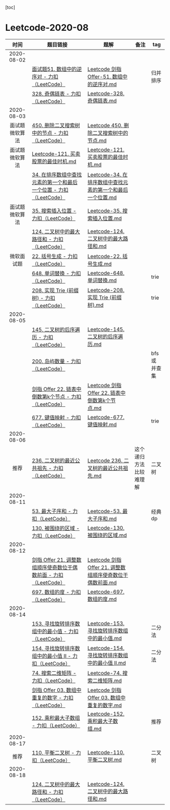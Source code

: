 [toc]


# Leetcode-2020-08


| 时间| 题目链接 | 题解| 备注| tag |
| :----: | ------------------------------------------------------------ | ---------------------------- | ----------------------------------------- | ------------ |
| 2020-08-02|||||
|  |  [面试题51. 数组中的逆序对 - 力扣（LeetCode）](https://leetcode-cn.com/problems/shu-zu-zhong-de-ni-xu-dui-lcof/) | [Leetcode 剑指 Offer-51. 数组中的逆序对.md](Leetcode/Leetcode%20剑指%20Offer-51.%20数组中的逆序对.md) |       |  归并排序 | 
|  |  [328. 奇偶链表 - 力扣（LeetCode）](https://leetcode-cn.com/problems/odd-even-linked-list/) | [Leetcode-328. 奇偶链表.md](Leetcode/Leetcode-328.%20奇偶链表.md) |       |      | 
| 2020-08-03|||||
| 面试题 微软算法| [450. 删除二叉搜索树中的节点 - 力扣（LeetCode）](https://leetcode-cn.com/problems/delete-node-in-a-bst/) | [Leetcode 450. 删除二叉搜索树中的节点.md](Leetcode/Leetcode%20450.%20删除二叉搜索树中的节点.md) |       |      | 
| 面试题 微软算法 | [Leetcode-121. 买卖股票的最佳时机.md](Leetcode/Leetcode-121.%20买卖股票的最佳时机.md) | [Leetcode-121. 买卖股票的最佳时机.md](Leetcode/Leetcode-121.%20买卖股票的最佳时机.md) |       |      | 
|  |  [34. 在排序数组中查找元素的第一个和最后一个位置 - 力扣（LeetCode）](https://leetcode-cn.com/problems/find-first-and-last-position-of-element-in-sorted-array/) | [Leetcode-34. 在排序数组中查找元素的第一个和最后一个位置.md](Leetcode/Leetcode-34.%20在排序数组中查找元素的第一个和最后一个位置.md) |       |      | 
| 面试题 微软算法 | [35. 搜索插入位置 - 力扣（LeetCode）](https://leetcode-cn.com/problems/search-insert-position/) | [Leetcode-35. 搜索插入位置.md](Leetcode/Leetcode-35.%20搜索插入位置.md) |       |      | 
|  | [124. 二叉树中的最大路径和 - 力扣（LeetCode）](https://leetcode-cn.com/problems/binary-tree-maximum-path-sum/)  | [Leetcode-124. 二叉树中的最大路径和.md](Leetcode/Leetcode-124.%20二叉树中的最大路径和.md) |       |      | 
| 微软面试题  |  [22. 括号生成 - 力扣（LeetCode）](https://leetcode-cn.com/problems/generate-parentheses/) | [Leetcode-22. 括号生成.md](Leetcode/Leetcode-22.%20括号生成.md) |       |      | 
|  | [648. 单词替换 - 力扣（LeetCode）](https://leetcode-cn.com/problems/replace-words/)  | [Leetcode-648. 单词替换.md](Leetcode/Leetcode-648.%20单词替换.md) |       |   trie   | 
|  | [208. 实现 Trie (前缀树) - 力扣（LeetCode）](https://leetcode-cn.com/problems/implement-trie-prefix-tree/)  | [Leetcode-208. 实现 Trie (前缀树).md](Leetcode/Leetcode-208.%20实现%20Trie%20(前缀树).md) |       |   trie   | 
| 2020-08-05|||||
|  | [145. 二叉树的后序遍历 - 力扣（LeetCode）](https://leetcode-cn.com/problems/binary-tree-postorder-traversal/)  | [Leetcode-145. 二叉树的后序遍历.md](Leetcode/Leetcode-145.%20二叉树的后序遍历.md) |       |      | 
| | [200. 岛屿数量 - 力扣（LeetCode）](https://leetcode-cn.com/problems/number-of-islands/) | || bfs 或 并查集|
|  |  [剑指 Offer 22. 链表中倒数第k个节点 - 力扣（LeetCode）](https://leetcode-cn.com/problems/lian-biao-zhong-dao-shu-di-kge-jie-dian-lcof/) | [Leetcode 剑指 Offer 22. 链表中倒数第k个节点.md](Leetcode/Leetcode%20剑指%20Offer%2022.%20链表中倒数第k个节点.md) |       |      | 
|  |  [677. 键值映射 - 力扣（LeetCode）](https://leetcode-cn.com/problems/map-sum-pairs/) | [Leetcode-677. 键值映射.md](Leetcode/Leetcode-677.%20键值映射.md) |       |   trie   | 
| 2020-08-06|||||
| 推荐  |   [236. 二叉树的最近公共祖先 - 力扣（LeetCode）](https://leetcode-cn.com/problems/lowest-common-ancestor-of-a-binary-tree/)| [Leetcode 236. 二叉树的最近公共祖先.md](Leetcode/Leetcode%20236.%20二叉树的最近公共祖先.md) |     这个递归方法比较难理解  |  二叉树    | 
| 2020-08-11|||||
|  | [53. 最大子序和 - 力扣（LeetCode）](https://leetcode-cn.com/problems/maximum-subarray/)  | [Leetcode-53. 最大子序和.md](Leetcode/Leetcode-53.%20最大子序和.md) |       |   经典 dp  | 
|  | [130. 被围绕的区域 - 力扣（LeetCode）](https://leetcode-cn.com/problems/surrounded-regions/)  | [Leetcode-130. 被围绕的区域.md](Leetcode/Leetcode-130.%20被围绕的区域.md) |       |      | 
| 2020-08-12|||||
|  | [剑指 Offer 21. 调整数组顺序使奇数位于偶数前面 - 力扣（LeetCode）](https://leetcode-cn.com/problems/diao-zheng-shu-zu-shun-xu-shi-qi-shu-wei-yu-ou-shu-qian-mian-lcof/)  | [Leetcode 剑指 Offer 21. 调整数组顺序使奇数位于偶数前面.md](Leetcode/Leetcode%20剑指%20Offer%2021.%20调整数组顺序使奇数位于偶数前面.md) |       |      | 
|  |   [697. 数组的度 - 力扣（LeetCode）](https://leetcode-cn.com/problems/degree-of-an-array/) | [Leetcode-697. 数组的度.md](Leetcode/Leetcode-697.%20数组的度.md) |       |      | 
| 2020-08-14|||||
|  | [153. 寻找旋转排序数组中的最小值 - 力扣（LeetCode）](https://leetcode-cn.com/problems/find-minimum-in-rotated-sorted-array/submissions/)   | [Leetcode-153. 寻找旋转排序数组中的最小值.md](Leetcode/Leetcode-153.%20寻找旋转排序数组中的最小值.md) |       | 二分法     | 
|  | [154. 寻找旋转排序数组中的最小值 II - 力扣（LeetCode）](https://leetcode-cn.com/problems/find-minimum-in-rotated-sorted-array-ii/)  | [Leetcode-154. 寻找旋转排序数组中的最小值 II.md](Leetcode/Leetcode-154.%20寻找旋转排序数组中的最小值%20II.md) |       |    二分法  | 
|  |  [74. 搜索二维矩阵 - 力扣（LeetCode）](https://leetcode-cn.com/problems/search-a-2d-matrix/) | [Leetcode-74. 搜索二维矩阵.md](Leetcode/Leetcode-74.%20搜索二维矩阵.md) |       |      | 
|  | [剑指 Offer 03. 数组中重复的数字 - 力扣（LeetCode）](https://leetcode-cn.com/problems/shu-zu-zhong-zhong-fu-de-shu-zi-lcof/comments/)  | [Leetcode 剑指 Offer 03. 数组中重复的数字.md](Leetcode/Leetcode%20剑指%20Offer%2003.%20数组中重复的数字.md) |       |      | 
|  | [152. 乘积最大子数组 - 力扣（LeetCode）](https://leetcode-cn.com/problems/maximum-product-subarray/)  | [Leetcode-152. 乘积最大子数组.md](Leetcode/Leetcode-152.%20乘积最大子数组.md) |      |    推荐  | 
| 2020-08-17|||||
| 推荐 | [110. 平衡二叉树 - 力扣（LeetCode）](https://leetcode-cn.com/problems/balanced-binary-tree/)  | [Leetcode-110. 平衡二叉树.md](Leetcode/Leetcode-110.%20平衡二叉树.md) |       | 二叉树     | 
| 2020-08-18|||||
|  | [124. 二叉树中的最大路径和 - 力扣（LeetCode）](https://leetcode-cn.com/problems/binary-tree-maximum-path-sum/)  | [Leetcode-124. 二叉树中的最大路径和.md](Leetcode/Leetcode-124.%20二叉树中的最大路径和.md) |       |      | 